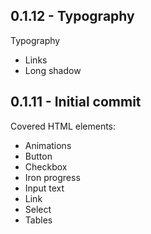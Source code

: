 ## 0.1.12 - Typography
Typography
* Links
* Long shadow

## 0.1.11 - Initial commit
Covered HTML elements:
* Animations
* Button
* Checkbox
* Iron progress
* Input text
* Link
* Select
* Tables
